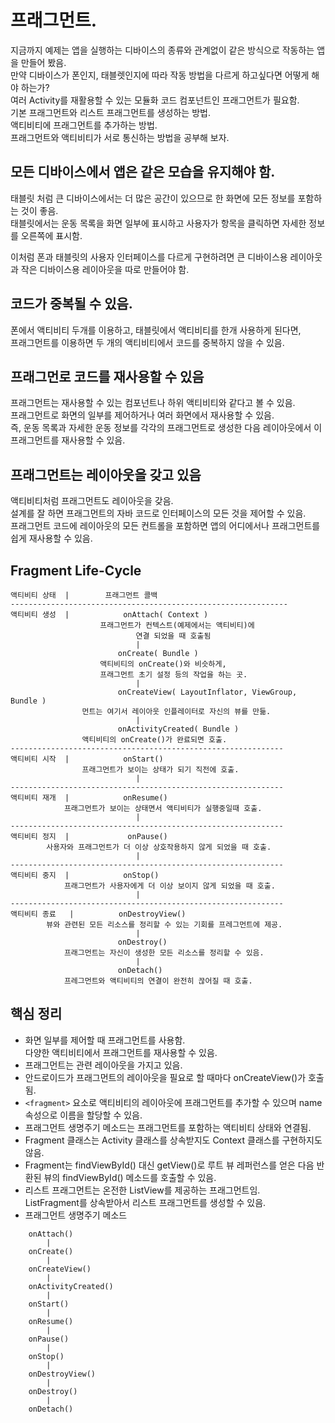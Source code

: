 # 프래그먼트.
지금까지 예제는 앱을 실행하는 디바이스의 종류와 관계없이 같은 방식으로 작동하는 앱을 만들어 봤음.  
만약 디바이스가 폰인지, 태블렛인지에 따라 작동 방법을 다르게 하고싶다면 어떻게 해야 하는가?  
여러 Activity를 재활용할 수 있는 모듈화 코드 컴포넌트인 프래그먼트가 필요함.  
기본 프래그먼트와 리스트 프래그먼트를 생성하는 방법.  
액티비티에 프래그먼트를 추가하는 방법.  
프래그먼트와 액티비티가 서로 통신하는 방법을 공부해 보자.

## 모든 디바이스에서 앱은 같은 모습을 유지해야 함.
태블릿 처럼 큰 디바이스에서는 더 많은 공간이 있으므로 한 화면에 모든 정보를 포함하는 것이 좋음.  
태블릿에서는 운동 목록을 화면 일부에 표시하고 사용자가 항목을 클릭하면 자세한 정보를 오른쪽에 표시함.  
  
이처럼 폰과 태블릿의 사용자 인터페이스를 다르게 구현하려면 큰 디바이스용 레이아웃과 작은 디바이스용 레이아웃을 따로 만들어야 함.

## 코드가 중복될 수 있음.
폰에서 액티비티 두개를 이용하고, 태블릿에서 액티비티를 한개 사용하게 된다면,  
프래그먼트를 이용하면 두 개의 액티비티에서 코드를 중복하지 않을 수 있음.

## 프래그먼로 코드를 재사용할 수 있음
프래그먼트는 재사용할 수 있는 컴포넌트나 하위 액티비티와 같다고 볼 수 있음.  
프래그먼트로 화면의 일부를 제어하거나 여러 화면에서 재사용할 수 있음.  
즉, 운동 목록과 자세한 운동 정보를 각각의 프래그먼트로 생성한 다음 레이아웃에서 이 프래그먼트를 재사용할 수 있음.

## 프래그먼트는 레이아웃을 갖고 있음
액티비티처럼 프래그먼트도 레이아웃을 갖음.  
설계를 잘 하면 프래그먼트의 자바 코드로 인터페이스의 모든 것을 제어할 수 있음.  
프래그먼트 코드에 레이아웃의 모든 컨트롤을 포함하면 앱의 어디에서나 프래그먼트를 쉽게 재사용할 수 있음.

## Fragment Life-Cycle
```
액티비티 상태  |        프래그먼트 콜백
--------------------------------------------------------------
액티비티 생성  |            onAttach( Context )
                    프래그먼트가 컨텍스트(예제에서는 액티비티)에
                            연결 되었을 때 호출됨
                            |
                        onCreate( Bundle )
                    액티비티의 onCreate()와 비슷하게,
                    프래그먼트 초기 설정 등의 작업을 하는 곳.
                            |
                        onCreateView( LayoutInflator, ViewGroup, Bundle )
                먼트는 여기서 레이아웃 인플레이터로 자신의 뷰를 만듦.
                            |
                        onActivityCreated( Bundle )
                액티비티의 onCreate()가 완료되면 호출.
-------------------------------------------------------------
액티비티 시작  |            onStart()
                프래그먼트가 보이는 상태가 되기 직전에 호출.
                            |
-------------------------------------------------------------
액티비티 재개  |            onResume()
            프래그먼트가 보이는 상태면서 액티비티가 실행중일때 호출.
                            |
-------------------------------------------------------------
액티비티 정지  |             onPause()
        사용자와 프래그먼트가 더 이상 상호작용하지 않게 되었을 때 호출.
                            |
-------------------------------------------------------------
액티비티 중지  |            onStop()
            프래그먼트가 사용자에게 더 이상 보이지 않게 되었을 때 호출.
                            |
-------------------------------------------------------------
액티비티 종료   |          onDestroyView()
        뷰와 관련된 모든 리소스를 정리할 수 있는 기회를 프레그먼트에 제공.
                            |
                        onDestroy()
            프래그먼트는 자신이 생성한 모든 리소스를 정리할 수 있음.
                            |
                        onDetach()
            프레그먼트와 액티비티의 연결이 완전히 끊어질 때 호출.
```

## 핵심 정리
- 화면 일부를 제어할 때 프래그먼트를 사용함.  
  다양한 액티비티에서 프래그먼트를 재사용할 수 있음.
- 프래그먼트는 관련 레이아웃을 가지고 있음.
- 안드로이드가 프래그먼트의 레이아웃을 필요로 할 때마다 onCreateView()가 호출됨.
- `<fragment>` 요소로 액티비티의 레이아웃에 프래그먼트를 추가할 수 있으며 name 속성으로 이름을 할당할 수 있음.
- 프래그먼트 생명주기 메소드는 프래그먼트를 포함하는 액티비티 상태와 연결됨.
- Fragment 클래스는 Activity 클래스를 상속받지도 Context 클래스를 구현하지도 않음.
- Fragment는 findViewById() 대신 getView()로 루트 뷰 레퍼런스를 얻은 다음 반환된 뷰의 findViewById() 메소드를 호출할 수 있음.
- 리스트 프래그먼트는 온전한 ListView를 제공하는 프래그먼트임.  
  ListFragment를 상속받아서 리스트 프래그먼트를 생성할 수 있음.
- 프래그먼트 생명주기 메소드
```
    onAttach()
        |
    onCreate()
        |
    onCreateView()
        |
    onActivityCreated()
        |
    onStart()
        |
    onResume()
        |
    onPause()
        |
    onStop()
        |
    onDestroyView()
        |
    onDestroy()
        |
    onDetach()
```
